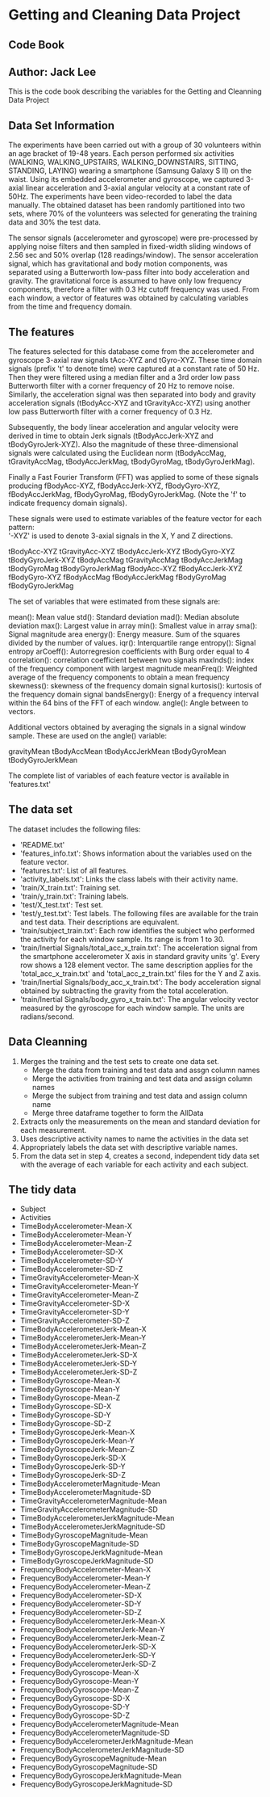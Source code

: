 # Getting and Cleaning Data Project
## Code Book
## Author: Jack Lee

This is the code book describing the variables for the Getting and Cleanning Data Project

## Data Set Information
The experiments have been carried out with a group of 30 volunteers within an age bracket of 19-48 years. Each person performed six activities (WALKING, WALKING_UPSTAIRS, WALKING_DOWNSTAIRS, SITTING, STANDING, LAYING) wearing a smartphone (Samsung Galaxy S II) on the waist. Using its embedded accelerometer and gyroscope, we captured 3-axial linear acceleration and 3-axial angular velocity at a constant rate of 50Hz. The experiments have been video-recorded to label the data manually. The obtained dataset has been randomly partitioned into two sets, where 70% of the volunteers was selected for generating the training data and 30% the test data.

The sensor signals (accelerometer and gyroscope) were pre-processed by applying noise filters and then sampled in fixed-width sliding windows of 2.56 sec and 50% overlap (128 readings/window). The sensor acceleration signal, which has gravitational and body motion components, was separated using a Butterworth low-pass filter into body acceleration and gravity. The gravitational force is assumed to have only low frequency components, therefore a filter with 0.3 Hz cutoff frequency was used. From each window, a vector of features was obtained by calculating variables from the time and frequency domain.


## The features

The features selected for this database come from the accelerometer and gyroscope 3-axial raw signals tAcc-XYZ and tGyro-XYZ. These time domain signals (prefix 't' to denote time) were captured at a constant rate of 50 Hz. Then they were filtered using a median filter and a 3rd order low pass Butterworth filter with a corner frequency of 20 Hz to remove noise. Similarly, the acceleration signal was then separated into body and gravity acceleration signals (tBodyAcc-XYZ and tGravityAcc-XYZ) using another low pass Butterworth filter with a corner frequency of 0.3 Hz. 

Subsequently, the body linear acceleration and angular velocity were derived in time to obtain Jerk signals (tBodyAccJerk-XYZ and tBodyGyroJerk-XYZ). Also the magnitude of these three-dimensional signals were calculated using the Euclidean norm (tBodyAccMag, tGravityAccMag, tBodyAccJerkMag, tBodyGyroMag, tBodyGyroJerkMag). 

Finally a Fast Fourier Transform (FFT) was applied to some of these signals producing fBodyAcc-XYZ, fBodyAccJerk-XYZ, fBodyGyro-XYZ, fBodyAccJerkMag, fBodyGyroMag, fBodyGyroJerkMag. (Note the 'f' to indicate frequency domain signals). 

These signals were used to estimate variables of the feature vector for each pattern:  
'-XYZ' is used to denote 3-axial signals in the X, Y and Z directions.

tBodyAcc-XYZ
tGravityAcc-XYZ
tBodyAccJerk-XYZ
tBodyGyro-XYZ
tBodyGyroJerk-XYZ
tBodyAccMag
tGravityAccMag
tBodyAccJerkMag
tBodyGyroMag
tBodyGyroJerkMag
fBodyAcc-XYZ
fBodyAccJerk-XYZ
fBodyGyro-XYZ
fBodyAccMag
fBodyAccJerkMag
fBodyGyroMag
fBodyGyroJerkMag

The set of variables that were estimated from these signals are: 

mean(): Mean value
std(): Standard deviation
mad(): Median absolute deviation 
max(): Largest value in array
min(): Smallest value in array
sma(): Signal magnitude area
energy(): Energy measure. Sum of the squares divided by the number of values. 
iqr(): Interquartile range 
entropy(): Signal entropy
arCoeff(): Autorregresion coefficients with Burg order equal to 4
correlation(): correlation coefficient between two signals
maxInds(): index of the frequency component with largest magnitude
meanFreq(): Weighted average of the frequency components to obtain a mean frequency
skewness(): skewness of the frequency domain signal 
kurtosis(): kurtosis of the frequency domain signal 
bandsEnergy(): Energy of a frequency interval within the 64 bins of the FFT of each window.
angle(): Angle between to vectors.

Additional vectors obtained by averaging the signals in a signal window sample. These are used on the angle() variable:

gravityMean
tBodyAccMean
tBodyAccJerkMean
tBodyGyroMean
tBodyGyroJerkMean

The complete list of variables of each feature vector is available in 'features.txt'


## The data set
The dataset includes the following files:

* 'README.txt'
* 'features_info.txt': Shows information about the variables used on the feature vector.
* 'features.txt': List of all features.
* 'activity_labels.txt': Links the class labels with their activity name.
* 'train/X_train.txt': Training set.
* 'train/y_train.txt': Training labels.
* 'test/X_test.txt': Test set.
* 'test/y_test.txt': Test labels.
The following files are available for the train and test data. Their descriptions are equivalent.
* 'train/subject_train.txt': Each row identifies the subject who performed the activity for each window sample. Its range is from 1 to 30.
* 'train/Inertial Signals/total_acc_x_train.txt': The acceleration signal from the smartphone accelerometer X axis in standard gravity units 'g'. Every row shows a 128 element vector. The same description applies for the 'total_acc_x_train.txt' and 'total_acc_z_train.txt' files for the Y and Z axis.
* 'train/Inertial Signals/body_acc_x_train.txt': The body acceleration signal obtained by subtracting the gravity from the total acceleration.
* 'train/Inertial Signals/body_gyro_x_train.txt': The angular velocity vector measured by the gyroscope for each window sample. The units are radians/second.

## Data Cleanning

1. Merges the training and the test sets to create one data set.
	* Merge the data from training and test data and assgn column names
	* Merge the activities from training and test data and assign column names
	* Merge the subject from training and test data and assign column name
	* Merge three dataframe together to form the AllData
2. Extracts only the measurements on the mean and standard deviation for each measurement.
3. Uses descriptive activity names to name the activities in the data set
4. Appropriately labels the data set with descriptive variable names.
5. From the data set in step 4, creates a second, independent tidy data set with the average of each variable for each activity and each subject.

## The tidy data
* Subject
* Activities
* TimeBodyAccelerometer-Mean-X
* TimeBodyAccelerometer-Mean-Y
* TimeBodyAccelerometer-Mean-Z
* TimeBodyAccelerometer-SD-X
* TimeBodyAccelerometer-SD-Y
* TimeBodyAccelerometer-SD-Z
* TimeGravityAccelerometer-Mean-X
* TimeGravityAccelerometer-Mean-Y
* TimeGravityAccelerometer-Mean-Z
* TimeGravityAccelerometer-SD-X
* TimeGravityAccelerometer-SD-Y
* TimeGravityAccelerometer-SD-Z
* TimeBodyAccelerometerJerk-Mean-X
* TimeBodyAccelerometerJerk-Mean-Y
* TimeBodyAccelerometerJerk-Mean-Z
* TimeBodyAccelerometerJerk-SD-X
* TimeBodyAccelerometerJerk-SD-Y
* TimeBodyAccelerometerJerk-SD-Z
* TimeBodyGyroscope-Mean-X
* TimeBodyGyroscope-Mean-Y
* TimeBodyGyroscope-Mean-Z
* TimeBodyGyroscope-SD-X
* TimeBodyGyroscope-SD-Y
* TimeBodyGyroscope-SD-Z
* TimeBodyGyroscopeJerk-Mean-X
* TimeBodyGyroscopeJerk-Mean-Y
* TimeBodyGyroscopeJerk-Mean-Z
* TimeBodyGyroscopeJerk-SD-X
* TimeBodyGyroscopeJerk-SD-Y
* TimeBodyGyroscopeJerk-SD-Z
* TimeBodyAccelerometerMagnitude-Mean
* TimeBodyAccelerometerMagnitude-SD
* TimeGravityAccelerometerMagnitude-Mean
* TimeGravityAccelerometerMagnitude-SD
* TimeBodyAccelerometerJerkMagnitude-Mean
* TimeBodyAccelerometerJerkMagnitude-SD
* TimeBodyGyroscopeMagnitude-Mean
* TimeBodyGyroscopeMagnitude-SD
* TimeBodyGyroscopeJerkMagnitude-Mean
* TimeBodyGyroscopeJerkMagnitude-SD
* FrequencyBodyAccelerometer-Mean-X
* FrequencyBodyAccelerometer-Mean-Y
* FrequencyBodyAccelerometer-Mean-Z
* FrequencyBodyAccelerometer-SD-X
* FrequencyBodyAccelerometer-SD-Y
* FrequencyBodyAccelerometer-SD-Z
* FrequencyBodyAccelerometerJerk-Mean-X
* FrequencyBodyAccelerometerJerk-Mean-Y
* FrequencyBodyAccelerometerJerk-Mean-Z
* FrequencyBodyAccelerometerJerk-SD-X
* FrequencyBodyAccelerometerJerk-SD-Y
* FrequencyBodyAccelerometerJerk-SD-Z
* FrequencyBodyGyroscope-Mean-X
* FrequencyBodyGyroscope-Mean-Y
* FrequencyBodyGyroscope-Mean-Z
* FrequencyBodyGyroscope-SD-X
* FrequencyBodyGyroscope-SD-Y
* FrequencyBodyGyroscope-SD-Z
* FrequencyBodyAccelerometerMagnitude-Mean
* FrequencyBodyAccelerometerMagnitude-SD
* FrequencyBodyAccelerometerJerkMagnitude-Mean
* FrequencyBodyAccelerometerJerkMagnitude-SD
* FrequencyBodyGyroscopeMagnitude-Mean
* FrequencyBodyGyroscopeMagnitude-SD
* FrequencyBodyGyroscopeJerkMagnitude-Mean
* FrequencyBodyGyroscopeJerkMagnitude-SD
